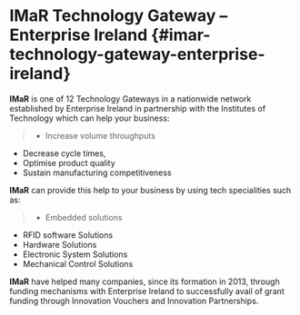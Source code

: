# IMaR Technology Gateway – Enterprise Ireland {#imar-technology-gateway-enterprise-ireland}


**IMaR** is one of 12 Technology Gateways in a nationwide network established by Enterprise Ireland in partnership with the Institutes of Technology which can help your business:

>*   Increase volume throughputs
*   Decrease cycle times,
*   Optimise product quality
*   Sustain manufacturing competitiveness

**IMaR** can provide this help to your business by using tech specialities such as:

>*   Embedded solutions
*   RFID software Solutions
*   Hardware Solutions
*   Electronic System Solutions
*   Mechanical Control Solutions

**IMaR** have helped many companies, since its formation in 2013, through funding mechanisms with Enterprise Ireland to successfully avail of grant funding through Innovation Vouchers and Innovation Partnerships.